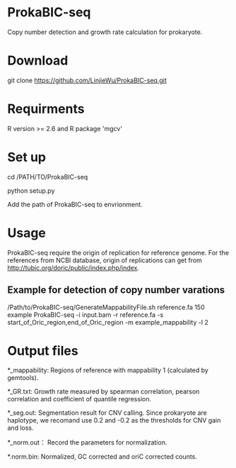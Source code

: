 # ProkaBIC-seq
Copy number detection and growth rate calculation for prokaryote.

# Download
git clone https://github.com/LinjieWu/ProkaBIC-seq.git

# Requirments
R version >= 2.6
and R package 'mgcv'

# Set up
cd /PATH/TO/ProkaBIC-seq

python setup.py

Add the path of ProkaBIC-seq to envrionment.

# Usage
ProkaBIC-seq require the origin of replication for reference genome. For the references from NCBI database, origin of replications can get from http://tubic.org/doric/public/index.php/index.

## Example for detection of copy number varations
/Path/to/ProkaBIC-seq/GenerateMappabilityFile.sh reference.fa 150 example
ProkaBIC-seq -i input.bam -r reference.fa -s start_of_Oric_region,end_of_Oric_region -m example_mappability -l 2

# Output files
*_mappability: Regions of reference with mappability 1 (calculated by gemtools).

*_GR.txt: Growth rate measured by spearman correlation, pearson correlation and coefficient of quantile regression.

*_seg.out: Segmentation result for CNV calling. Since prokaryote are haplotype, we recomand use 0.2 and -0.2 as the thresholds for CNV gain and loss.

*_norm.out： Record the parameters for normalization.

*.norm.bin: Normalized, GC corrected and oriC corrected counts.
